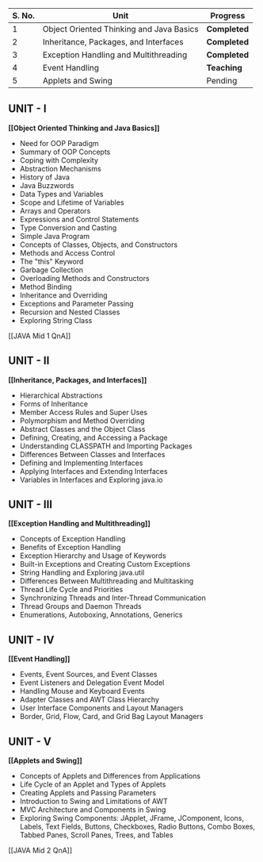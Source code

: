 
| S. No. | Unit                                     | Progress      |
| ------ | ---------------------------------------- | ------------- |
| 1      | Object Oriented Thinking and Java Basics | **Completed** |
| 2      | Inheritance, Packages, and Interfaces    | **Completed** |
| 3      | Exception Handling and Multithreading    | **Completed** |
| 4      | Event Handling                           | **Teaching**  |
| 5      | Applets and Swing                        | Pending       |

## UNIT - I
**[[Object Oriented Thinking and Java Basics]]**
- Need for OOP Paradigm
- Summary of OOP Concepts
- Coping with Complexity
- Abstraction Mechanisms
- History of Java
- Java Buzzwords
- Data Types and Variables
- Scope and Lifetime of Variables
- Arrays and Operators
- Expressions and Control Statements
- Type Conversion and Casting
- Simple Java Program
- Concepts of Classes, Objects, and Constructors
- Methods and Access Control
- The "this" Keyword
- Garbage Collection
- Overloading Methods and Constructors
- Method Binding
- Inheritance and Overriding
- Exceptions and Parameter Passing
- Recursion and Nested Classes
- Exploring String Class

[[JAVA Mid 1 QnA]]
## UNIT - II
**[[Inheritance, Packages, and Interfaces]]**
- Hierarchical Abstractions
- Forms of Inheritance
- Member Access Rules and Super Uses
- Polymorphism and Method Overriding
- Abstract Classes and the Object Class
- Defining, Creating, and Accessing a Package
- Understanding CLASSPATH and Importing Packages
- Differences Between Classes and Interfaces
- Defining and Implementing Interfaces
- Applying Interfaces and Extending Interfaces
- Variables in Interfaces and Exploring java.io

## UNIT - III
**[[Exception Handling and Multithreading]]**
- Concepts of Exception Handling
- Benefits of Exception Handling
- Exception Hierarchy and Usage of Keywords
- Built-in Exceptions and Creating Custom Exceptions
- String Handling and Exploring java.util
- Differences Between Multithreading and Multitasking
- Thread Life Cycle and Priorities
- Synchronizing Threads and Inter-Thread Communication
- Thread Groups and Daemon Threads
- Enumerations, Autoboxing, Annotations, Generics

## UNIT - IV
**[[Event Handling]]**
- Events, Event Sources, and Event Classes
- Event Listeners and Delegation Event Model
- Handling Mouse and Keyboard Events
- Adapter Classes and AWT Class Hierarchy
- User Interface Components and Layout Managers
- Border, Grid, Flow, Card, and Grid Bag Layout Managers

## UNIT - V
**[[Applets and Swing]]**
- Concepts of Applets and Differences from Applications
- Life Cycle of an Applet and Types of Applets
- Creating Applets and Passing Parameters
- Introduction to Swing and Limitations of AWT
- MVC Architecture and Components in Swing
- Exploring Swing Components: JApplet, JFrame, JComponent, Icons, Labels, Text Fields, Buttons, Checkboxes, Radio Buttons, Combo Boxes, Tabbed Panes, Scroll Panes, Trees, and Tables


[[JAVA Mid 2 QnA]]